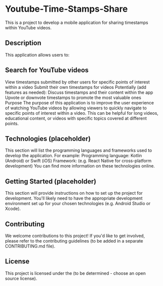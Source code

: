 <h1>Youtube-Time-Stamps-Share</h1>


This is a project to develop a mobile application for sharing timestamps within YouTube videos.

<h2>Description</h2>
This application allows users to:

<h2>Search for YouTube videos</h2>
View timestamps submitted by other users for specific points of interest within a video
Submit their own timestamps for videos
Potentially (add features as needed):
Discuss timestamps and their content within the app
Upvote or downvote timestamps to promote the most valuable ones
Purpose
The purpose of this application is to improve the user experience of watching YouTube videos by allowing viewers to quickly navigate to specific points of interest within a video. This can be helpful for long videos, educational content, or videos with specific topics covered at different points.

<h2>Technologies (placeholder)</h2>
This section will list the programming languages and frameworks used to develop the application. For example:
Programming language: Kotlin (Android) or Swift (iOS)
Framework: (e.g. React Native for cross-platform development)
You can find more information on these technologies online.

<h2>Getting Started (placeholder)</h2>
This section will provide instructions on how to set up the project for development.
You'll likely need to have the appropriate development environment set up for your chosen technologies (e.g. Android Studio or Xcode).

<h2>Contributing</h2>
We welcome contributions to this project! If you'd like to get involved, please refer to the contributing guidelines (to be added in a separate CONTRIBUTING.md file).

<h2>License</h2>
This project is licensed under the (to be determined - choose an open source license).

